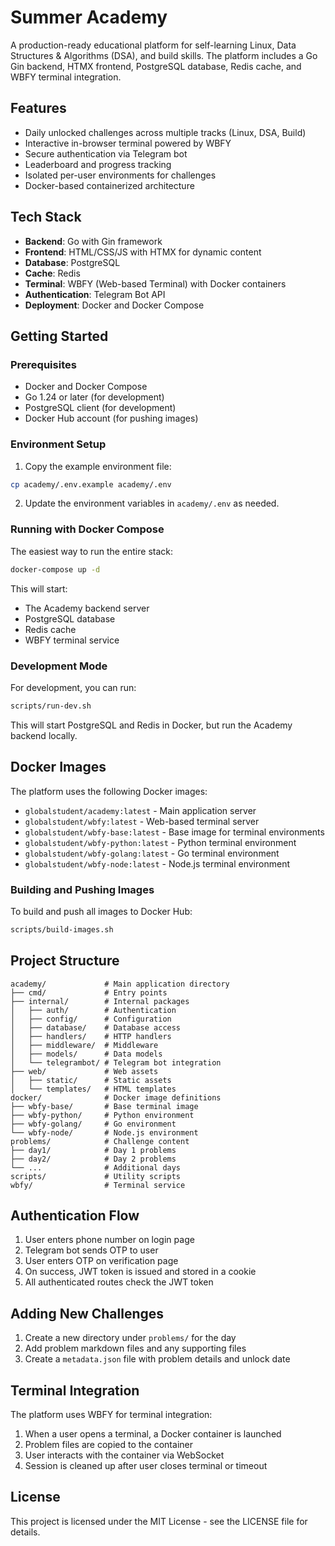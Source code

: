 # Summer Academy

A production-ready educational platform for self-learning Linux, Data Structures & Algorithms (DSA), and build skills. The platform includes a Go Gin backend, HTMX frontend, PostgreSQL database, Redis cache, and WBFY terminal integration.

## Features

- Daily unlocked challenges across multiple tracks (Linux, DSA, Build)
- Interactive in-browser terminal powered by WBFY
- Secure authentication via Telegram bot
- Leaderboard and progress tracking
- Isolated per-user environments for challenges
- Docker-based containerized architecture

## Tech Stack

- **Backend**: Go with Gin framework
- **Frontend**: HTML/CSS/JS with HTMX for dynamic content
- **Database**: PostgreSQL
- **Cache**: Redis
- **Terminal**: WBFY (Web-based Terminal) with Docker containers
- **Authentication**: Telegram Bot API
- **Deployment**: Docker and Docker Compose

## Getting Started

### Prerequisites

- Docker and Docker Compose
- Go 1.24 or later (for development)
- PostgreSQL client (for development)
- Docker Hub account (for pushing images)

### Environment Setup

1. Copy the example environment file:

```bash
cp academy/.env.example academy/.env
```

2. Update the environment variables in `academy/.env` as needed.

### Running with Docker Compose

The easiest way to run the entire stack:

```bash
docker-compose up -d
```

This will start:
- The Academy backend server
- PostgreSQL database
- Redis cache
- WBFY terminal service

### Development Mode

For development, you can run:

```bash
scripts/run-dev.sh
```

This will start PostgreSQL and Redis in Docker, but run the Academy backend locally.

## Docker Images

The platform uses the following Docker images:

- `globalstudent/academy:latest` - Main application server
- `globalstudent/wbfy:latest` - Web-based terminal server
- `globalstudent/wbfy-base:latest` - Base image for terminal environments
- `globalstudent/wbfy-python:latest` - Python terminal environment
- `globalstudent/wbfy-golang:latest` - Go terminal environment
- `globalstudent/wbfy-node:latest` - Node.js terminal environment

### Building and Pushing Images

To build and push all images to Docker Hub:

```bash
scripts/build-images.sh
```

## Project Structure

```
academy/             # Main application directory
├── cmd/             # Entry points
├── internal/        # Internal packages
│   ├── auth/        # Authentication
│   ├── config/      # Configuration
│   ├── database/    # Database access
│   ├── handlers/    # HTTP handlers
│   ├── middleware/  # Middleware
│   ├── models/      # Data models
│   └── telegrambot/ # Telegram bot integration
├── web/             # Web assets
│   ├── static/      # Static assets
│   └── templates/   # HTML templates
docker/              # Docker image definitions
├── wbfy-base/       # Base terminal image
├── wbfy-python/     # Python environment
├── wbfy-golang/     # Go environment
└── wbfy-node/       # Node.js environment
problems/            # Challenge content
├── day1/            # Day 1 problems
├── day2/            # Day 2 problems
└── ...              # Additional days
scripts/             # Utility scripts
wbfy/                # Terminal service
```

## Authentication Flow

1. User enters phone number on login page
2. Telegram bot sends OTP to user
3. User enters OTP on verification page
4. On success, JWT token is issued and stored in a cookie
5. All authenticated routes check the JWT token

## Adding New Challenges

1. Create a new directory under `problems/` for the day
2. Add problem markdown files and any supporting files
3. Create a `metadata.json` file with problem details and unlock date

## Terminal Integration

The platform uses WBFY for terminal integration:

1. When a user opens a terminal, a Docker container is launched
2. Problem files are copied to the container
3. User interacts with the container via WebSocket
4. Session is cleaned up after user closes terminal or timeout

## License

This project is licensed under the MIT License - see the LICENSE file for details.